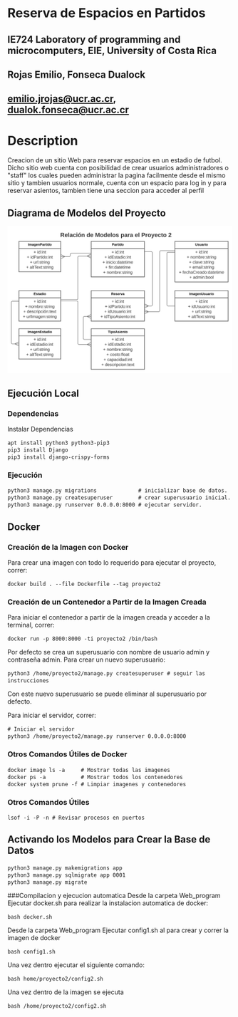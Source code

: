 # Reserva de Espacios en Partidos
## IE724 Laboratory of programming and microcomputers, EIE, University of Costa Rica
## Rojas Emilio, Fonseca Dualock
## emilio.jrojas@ucr.ac.cr, dualok.fonseca@ucr.ac.cr

# Description
Creacion de un sitio Web para reservar espacios en un estadio de futbol.
Dicho sitio web cuenta con posibilidad de crear usuarios administradores o
"staff" los cuales pueden administrar la pagina facilmente desde el mismo sitio
y tambien usuarios normale, cuenta con un espacio para log in y para reservar asientos, tambien
tiene una seccion para acceder al perfil

## Diagrama de Modelos del Proyecto

![Diagrama de Modelos](Modelos.svg)


## Ejecución Local
### Dependencias
Instalar Dependencias
```
apt install python3 python3-pip3
pip3 install Django
pip3 install django-crispy-forms
```
### Ejecución
```
python3 manage.py migrations             # inicializar base de datos.
python3 manage.py createsuperuser        # crear superusuario inicial.
python3 manage.py runserver 0.0.0.0:8000 # ejecutar servidor.
```

## Docker
### Creación de la Imagen con Docker
Para crear una imagen con todo lo requerido para ejecutar el proyecto, correr:
```
docker build . --file Dockerfile --tag proyecto2
```

### Creación de un Contenedor a Partir de la Imagen Creada
Para iniciar el contenedor a partir de la imagen creada y acceder a la terminal,
correr:
```
docker run -p 8000:8000 -ti proyecto2 /bin/bash
```
Por defecto se crea un superusuario con nombre de usuario admin y contraseña admin.
Para crear un nuevo superusuario:
```
python3 /home/proyecto2/manage.py createsuperuser # seguir las instrucciones
```
Con este nuevo superusuario se puede eliminar al superusuario por defecto.

Para iniciar el servidor, correr:
```
# Iniciar el servidor
python3 /home/proyecto2/manage.py runserver 0.0.0.0:8000
```

### Otros Comandos Útiles de Docker
```
docker image ls -a     # Mostrar todas las imagenes
docker ps -a           # Mostrar todos los contenedores
docker system prune -f # Limpiar imagenes y contenedores
```

### Otros Comandos Útiles
```
lsof -i -P -n # Revisar procesos en puertos
```

## Activando los Modelos para Crear la Base de Datos
```
python3 manage.py makemigrations app
python3 manage.py sqlmigrate app 0001
python3 manage.py migrate
```

###Compilacion y ejecucion automatica
Desde la carpeta Web_program
Ejecutar docker.sh para realizar la instalacion automatica de docker:
```
bash docker.sh
```
Desde la carpeta Web_program
Ejecutar config1.sh al para crear y correr la imagen de docker
```
bash config1.sh
```

Una vez dentro ejecutar el siguiente comando:
```
bash home/proyecto2/config2.sh
```

Una vez dentro de la imagen se ejecuta
```
bash /home/proyecto2/config2.sh
```
